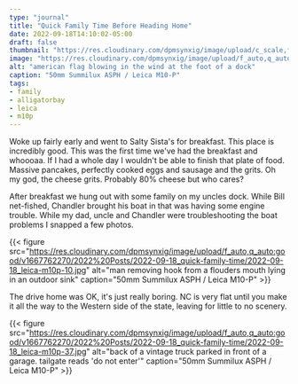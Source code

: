 ```yaml
---
type: "journal"
title: "Quick Family Time Before Heading Home"
date: 2022-09-18T14:10:02-05:00
draft: false
thumbnail: "https://res.cloudinary.com/dpmsynxig/image/upload/c_scale,f_auto,q_auto:good,w_740/v1667762270/2022%20Posts/2022-09-18_quick-family-time/2022-09-18_leica-m10p-1.jpg"
image: "https://res.cloudinary.com/dpmsynxig/image/upload/f_auto,q_auto:good/v1667762270/2022%20Posts/2022-09-18_quick-family-time/2022-09-18_leica-m10p-1.jpg"
alt: "american flag blowing in the wind at the foot of a dock"
caption: "50mm Summilux ASPH / Leica M10-P"
tags:
- family
- alligatorbay
- leica
- m10p
---
```


Woke up fairly early and went to Salty Sista's for breakfast. This place is incredibly good. This was the first time we've had the breakfast and whoooaa. If I had a whole day I wouldn't be able to finish that plate of food. Massive pancakes, perfectly cooked eggs and sausage and the grits. Oh my god, the cheese grits. Probably 80% cheese but who cares?

After breakfast we hung out with some family on my uncles dock. While Bill net-fished, Chandler brought his boat in that was having some engine trouble. While my dad, uncle and Chandler were troubleshooting the boat problems I snapped a few photos.

{{< figure src="https://res.cloudinary.com/dpmsynxig/image/upload/f_auto,q_auto:good/v1667762270/2022%20Posts/2022-09-18_quick-family-time/2022-09-18_leica-m10p-10.jpg" alt="man removing hook from a flouders mouth lying in an outdoor sink" caption="50mm Summilux ASPH / Leica M10-P" >}}

The drive home was OK, it's just really boring. NC is very flat until you make it all the way to the Western side of the state, leaving for little to no scenery.

{{< figure src="https://res.cloudinary.com/dpmsynxig/image/upload/f_auto,q_auto:good/v1667762270/2022%20Posts/2022-09-18_quick-family-time/2022-09-18_leica-m10p-37.jpg" alt="back of a vintage truck parked in front of a garage. tailgate reads 'do not enter'" caption="50mm Summilux ASPH / Leica M10-P" >}}
